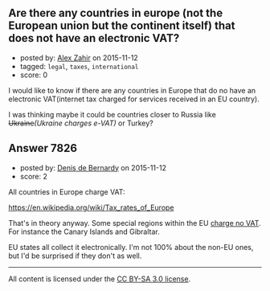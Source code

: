 ## Are there any countries in europe (not the European union but the continent itself) that does not have an electronic VAT?

- posted by: [Alex Zahir](https://stackexchange.com/users/1956770/alex-zahir) on 2015-11-12
- tagged: `legal`, `taxes`, `international`
- score: 0

I would like to know if there are any countries in Europe that do no have an electronic VAT(internet tax charged for services received in an EU country).

 I was thinking maybe it could be countries closer to Russia like <strike>Ukraine</strike><i>(Ukraine charges e-VAT)</i> or Turkey?


## Answer 7826

- posted by: [Denis de Bernardy](https://stackexchange.com/users/182468/denis-de-bernardy) on 2015-11-12
- score: 2

All countries in Europe charge VAT:

https://en.wikipedia.org/wiki/Tax_rates_of_Europe

That's in theory anyway. Some special regions within the EU [charge no VAT](https://en.wikipedia.org/wiki/European_Union_value_added_tax#Excluded_areas_within_the_EU). For instance the Canary Islands and Gibraltar.

EU states all collect it electronically. I'm not 100% about the non-EU ones, but I'd be surprised if they don't as well.



---

All content is licensed under the [CC BY-SA 3.0 license](https://creativecommons.org/licenses/by-sa/3.0/).
